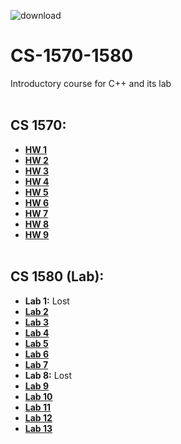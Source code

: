 ![download](https://user-images.githubusercontent.com/91383782/211229370-4f4e499f-63ab-41da-a874-a835be17e73b.jpg)
# CS-1570-1580
Introductory course for C++ and its lab
<br/><br/>

## CS 1570:
- __[HW 1](https://onlinegdb.com/R38R3jgo0)__
- __[HW 2](https://onlinegdb.com/BoDpAExCa)__
- __[HW 3](https://onlinegdb.com/37MU3Tb7y)__
- __[HW 4](https://onlinegdb.com/swWfxortF)__
- __[HW 5](https://onlinegdb.com/3ladoUTlA)__
- __[HW 6](https://onlinegdb.com/OsNq4tA-K)__
- __[HW 7](https://onlinegdb.com/Wk9b0Km4pf)__
- __[HW 8](https://onlinegdb.com/WCnnzYQA1)__
- __[HW 9](https://onlinegdb.com/KfRdrSYZL)__
<br/><br/>

## CS 1580 (Lab):
- __Lab 1:__ Lost
- __[Lab 2](https://onlinegdb.com/g5YKGzthh)__
- __[Lab 3](https://onlinegdb.com/4TX62zIfr)__
- __[Lab 4](https://onlinegdb.com/R50zOnwn7)__
- __[Lab 5](https://onlinegdb.com/yF-Y6GLP-)__
- __[Lab 6](https://onlinegdb.com/-amw_PjdX)__
- __[Lab 7](https://onlinegdb.com/Bcjk16XJV)__
- __Lab 8:__ Lost
- __[Lab 9](https://onlinegdb.com/L_xMZkZo1)__
- __[Lab 10](https://onlinegdb.com/zhX0XDEEG)__
- __[Lab 11](https://onlinegdb.com/OnUdEvt4W)__
- __[Lab 12](https://onlinegdb.com/ntLAUroPO)__
- __[Lab 13](https://onlinegdb.com/jtvymXysV)__
